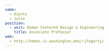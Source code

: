 ```yaml
---
name:
  - Kientz
  - Julie
position:
  - unit: Human Centered Design & Engineering
    title: Associate Professor
web: 
  - http://homes.cs.washington.edu/~jfogarty/ 
---
```

